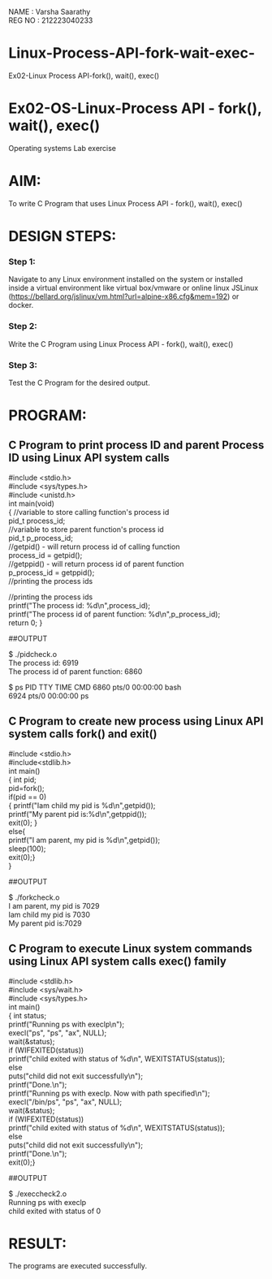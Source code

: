 NAME : Varsha Saarathy  
REG NO : 212223040233


# Linux-Process-API-fork-wait-exec-
Ex02-Linux Process API-fork(), wait(), exec()
# Ex02-OS-Linux-Process API - fork(), wait(), exec()
Operating systems Lab exercise


# AIM:
To write C Program that uses Linux Process API - fork(), wait(), exec()

# DESIGN STEPS:

### Step 1:

Navigate to any Linux environment installed on the system or installed inside a virtual environment like virtual box/vmware or online linux JSLinux (https://bellard.org/jslinux/vm.html?url=alpine-x86.cfg&mem=192) or docker.

### Step 2:

Write the C Program using Linux Process API - fork(), wait(), exec()

### Step 3:

Test the C Program for the desired output. 

# PROGRAM:

## C Program to print process ID and parent Process ID using Linux API system calls

#include <stdio.h>      
#include <sys/types.h>      
#include <unistd.h>      
int main(void)                                         
{ //variable to store calling function's process id             
pid_t process_id;                                 
//variable to store parent function's process id                   
pid_t p_process_id;                                      
//getpid() - will return process id of calling function                  
process_id = getpid();                                
//getppid() - will return process id of parent function                
p_process_id = getppid();                   
//printing the process ids                         

//printing the process ids                         
printf("The process id: %d\n",process_id);                             
printf("The process id of parent function: %d\n",p_process_id);                 
return 0; }                


##OUTPUT

$ ./pidcheck.o              
The process id: 6919                           
The process id of parent function: 6860              

$ ps PID TTY TIME CMD 6860 pts/0 00:00:00 bash               
6924 pts/0 00:00:00 ps                        


## C Program to create new process using Linux API system calls fork() and exit()

#include <stdio.h>              
#include<stdlib.h>                
int main()                
{ int pid;             
pid=fork();               
if(pid == 0)                                   
{ printf("Iam child my pid is %d\n",getpid());                   
printf("My parent pid is:%d\n",getppid());             
exit(0); }                     
else{                                              
printf("I am parent, my pid is %d\n",getpid());                  
sleep(100);                  
exit(0);}                  
}                     

##OUTPUT

$ ./forkcheck.o             
I am parent, my pid is 7029              
Iam child my pid is 7030               
My parent pid is:7029                    

## C Program to execute Linux system commands using Linux API system calls exec() family

#include <stdlib.h>               
#include <sys/wait.h>             
#include <sys/types.h>           
int main()             
{ int status;                           
printf("Running ps with execlp\n");                  
execl("ps", "ps", "ax", NULL);                           
wait(&status);                          
if (WIFEXITED(status))                                               
printf("child exited with status of %d\n", WEXITSTATUS(status));                
else                                       
puts("child did not exit successfully\n");                
printf("Done.\n");                                              
printf("Running ps with execlp. Now with path specified\n");                  
execl("/bin/ps", "ps", "ax", NULL);                  
wait(&status);              
if (WIFEXITED(status))                                               
printf("child exited with status of %d\n", WEXITSTATUS(status));              
else                                            
puts("child did not exit successfully\n");                   
printf("Done.\n");              
exit(0);}              


##OUTPUT

$ ./execcheck2.o            
Running ps with execlp           
child exited with status of 0              

# RESULT:
The programs are executed successfully.
